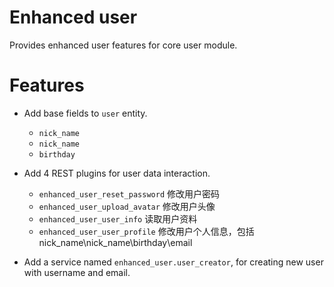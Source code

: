 # Enhanced user

Provides enhanced user features for core user module.

# Features

- Add base fields to `user` entity.
  - `nick_name` 
  - `nick_name` 
  - `birthday`

- Add 4 REST plugins for user data interaction.
  - `enhanced_user_reset_password` 修改用户密码
  - `enhanced_user_upload_avatar` 修改用户头像
  - `enhanced_user_user_info` 读取用户资料
  - `enhanced_user_user_profile` 修改用户个人信息，包括nick_name\nick_name\birthday\email

- Add a service named `enhanced_user.user_creator`, for creating new user with username and email.
